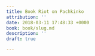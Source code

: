 ```yaml
---
title: Book Riot on Pachkinko
attribution: ''
date: 2018-03-11 17:48:33 +0000
book: book/slug.md
description: ''
draft: true

---
```

